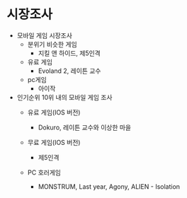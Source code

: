 # 시장조사

* 모바일 게임 시장조사
  * 분위기 비슷한 게임
    - 지킬 앤 하이드, 제5인격
  * 유료 게임
    - Evoland 2, 레이튼 교수
  * pc게임
    - 아이작
* 인기순위 10위 내의 모바일 게임 조사
   * 유료 게임(IOS 버전)
     - Dokuro, 레이튼 교수와 이상한 마을

   * 무료 게임(IOS 버전)
     - 제5인격

   * PC 호러게임
     - MONSTRUM, Last year, Agony, ALIEN - Isolation
